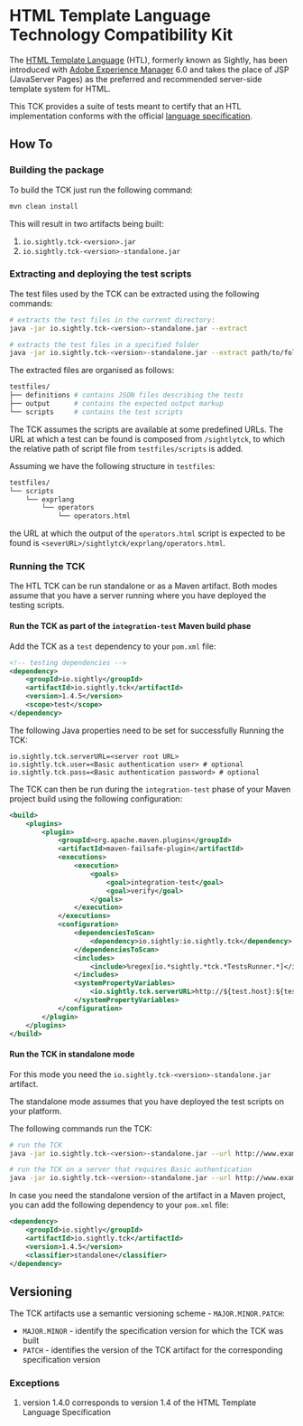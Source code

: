 HTML Template Language Technology Compatibility Kit
====
The [HTML Template Language](https://docs.adobe.com/docs/en/htl.html "Introduction to the HTML Template Language") (HTL), formerly known as Sightly, has been introduced with [Adobe Experience Manager](http://www.adobe.com/solutions/web-experience-management.html) 6.0 and takes the place of JSP (JavaServer Pages) as the preferred and recommended server-side template system for HTML.

This TCK provides a suite of tests meant to certify that an HTL implementation conforms with the official [language specification](https://github.com/adobe/htl-spec).

## How To

### Building the package
To build the TCK just run the following command:

```bash
mvn clean install
```

This will result in two artifacts being built:

1. `io.sightly.tck-<version>.jar`
2. `io.sightly.tck-<version>-standalone.jar`

### Extracting and deploying the test scripts
The test files used by the TCK can be extracted using the following commands:

```bash
# extracts the test files in the current directory:
java -jar io.sightly.tck-<version>-standalone.jar --extract 

# extracts the test files in a specified folder
java -jar io.sightly.tck-<version>-standalone.jar --extract path/to/folder
```

The extracted files are organised as follows:

```bash
testfiles/
├── definitions # contains JSON files describing the tests
├── output      # contains the expected output markup
└── scripts     # contains the test scripts
```

The TCK assumes the scripts are available at some predefined URLs. The URL at which a test can be found is composed from `/sightlytck`, to which the relative path of script file from `testfiles/scripts` is added.

Assuming we have the following structure in `testfiles`:

```bash
testfiles/
└── scripts
    └── exprlang
        └── operators
            └── operators.html
```

the URL at which the output of the `operators.html` script is expected to be found is `<severURL>/sightlytck/exprlang/operators.html`.

### Running the TCK
The HTL TCK can be run standalone or as a Maven artifact. Both modes assume that you have a server running where you have deployed the testing scripts.

#### Run the TCK as part of the `integration-test` Maven build phase
Add the TCK as a `test` dependency to your `pom.xml` file:

```xml
<!-- testing dependencies -->
<dependency>
    <groupId>io.sightly</groupId>
    <artifactId>io.sightly.tck</artifactId>
    <version>1.4.5</version>
    <scope>test</scope>
</dependency>
```

The following Java properties need to be set for successfully Running the TCK:
```
io.sightly.tck.serverURL=<server root URL>
io.sightly.tck.user=<Basic authentication user> # optional
io.sightly.tck.pass=<Basic authentication password> # optional
```


The TCK can then be run during the `integration-test` phase of your Maven project build using the following configuration:

```xml
<build>
    <plugins>
        <plugin>
            <groupId>org.apache.maven.plugins</groupId>
            <artifactId>maven-failsafe-plugin</artifactId>
            <executions>
                <execution>
                    <goals>
                        <goal>integration-test</goal>
                        <goal>verify</goal>
                    </goals>
                </execution>
            </executions>
            <configuration>
                <dependenciesToScan>
                    <dependency>io.sightly:io.sightly.tck</dependency>
                </dependenciesToScan>
                <includes>
                    <include>%regex[io.*sightly.*tck.*TestsRunner.*]</include>
                </includes>
                <systemPropertyVariables>
                    <io.sightly.tck.serverURL>http://${test.host}:${test.host.port}</io.sightly.tck.serverURL>
                </systemPropertyVariables>
            </configuration>
        </plugin>
    </plugins>
</build>
```


#### Run the TCK in standalone mode
For this mode you need the `io.sightly.tck-<version>-standalone.jar` artifact.

The standalone mode assumes that you have deployed the test scripts on your platform.

The following commands run the TCK:

```bash
# run the TCK
java -jar io.sightly.tck-<version>-standalone.jar --url http://www.example.com

# run the TCK on a server that requires Basic authentication
java -jar io.sightly.tck-<version>-standalone.jar --url http://www.example.com --authUser user --authPass pass
```
In case you need the standalone version of the artifact in a Maven project, you can add the following dependency
to your `pom.xml` file:
```xml
<dependency>
    <groupId>io.sightly</groupId>
    <artifactId>io.sightly.tck</artifactId>
    <version>1.4.5</version>
    <classifier>standalone</classifier>
</dependency>
```

## Versioning
The TCK artifacts use a semantic versioning scheme - `MAJOR.MINOR.PATCH`:

* `MAJOR.MINOR` - identify the specification version for which the TCK was built
* `PATCH` - identifies the version of the TCK artifact for the corresponding specification version

### Exceptions
1. version 1.4.0 corresponds to version 1.4 of the HTML Template Language Specification

